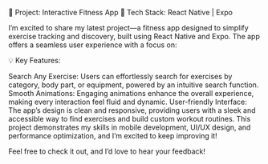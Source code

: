 🚀 Project: Interactive Fitness App
🔧 Tech Stack: React Native | Expo

I’m excited to share my latest project—a fitness app designed to simplify exercise tracking and discovery, built using React Native and Expo. The app offers a seamless user experience with a focus on:

💡 Key Features:

Search Any Exercise: Users can effortlessly search for exercises by category, body part, or equipment, powered by an intuitive search function.
Smooth Animations: Engaging animations enhance the overall experience, making every interaction feel fluid and dynamic.
User-friendly Interface: The app’s design is clean and responsive, providing users with a sleek and accessible way to find exercises and build custom workout routines.
This project demonstrates my skills in mobile development, UI/UX design, and performance optimization, and I’m excited to keep improving it!

Feel free to check it out, and I’d love to hear your feedback!
